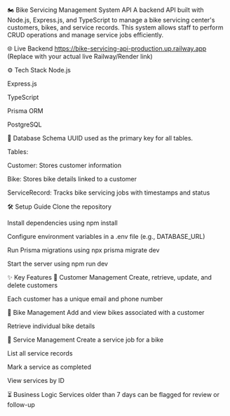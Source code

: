 🏍️ Bike Servicing Management System API
A backend API built with Node.js, Express.js, and TypeScript to manage a bike servicing center's customers, bikes, and service records. This system allows staff to perform CRUD operations and manage service jobs efficiently.

🌐 Live Backend
https://bike-servicing-api-production.up.railway.app
(Replace with your actual live Railway/Render link)

⚙️ Tech Stack
Node.js

Express.js

TypeScript

Prisma ORM

PostgreSQL

🧱 Database Schema
UUID used as the primary key for all tables.

Tables:

Customer: Stores customer information

Bike: Stores bike details linked to a customer

ServiceRecord: Tracks bike servicing jobs with timestamps and status

🛠 Setup Guide
Clone the repository

Install dependencies using npm install

Configure environment variables in a .env file (e.g., DATABASE_URL)

Run Prisma migrations using npx prisma migrate dev

Start the server using npm run dev

✨ Key Features
📁 Customer Management
Create, retrieve, update, and delete customers

Each customer has a unique email and phone number

🛵 Bike Management
Add and view bikes associated with a customer

Retrieve individual bike details

🔧 Service Management
Create a service job for a bike

List all service records

Mark a service as completed

View services by ID

⏳ Business Logic
Services older than 7 days can be flagged for review or follow-up
